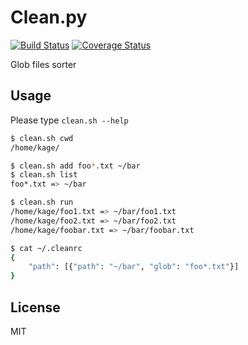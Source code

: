 # Clean.py

[![Build Status](https://travis-ci.org/HibikineKage/clean.svg?branch=master)](https://travis-ci.org/HibikineKage/clean) [![Coverage Status](https://coveralls.io/repos/github/HibikineKage/clean/badge.svg?branch=master)](https://coveralls.io/github/HibikineKage/clean?branch=master)

Glob files sorter

## Usage

Please type `clean.sh --help`

```bash
$ clean.sh cwd
/home/kage/

$ clean.sh add foo*.txt ~/bar
$ clean.sh list
foo*.txt => ~/bar

$ clean.sh run
/home/kage/foo1.txt => ~/bar/foo1.txt
/home/kage/foo2.txt => ~/bar/foo2.txt
/home/kage/foobar.txt => ~/bar/foobar.txt

$ cat ~/.cleanrc
{
    "path": [{"path": "~/bar", "glob": "foo*.txt"}]
}
```

## License

MIT
